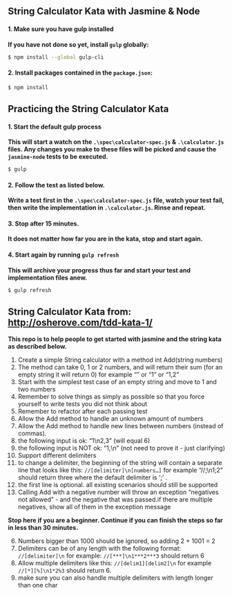 ## String Calculator Kata with Jasmine & Node

#### 1. Make sure you have gulp installed

__If you have not done so yet, install `gulp` globally:__

```sh
$ npm install --global gulp-cli
```

#### 2. Install packages contained in the `package.json`:

```sh
$ npm install
```

## Practicing the String Calculator Kata

#### 1. Start the default gulp process

__This will start a watch on the `.\spec\calculator-spec.js` & `.\calculator.js` files. Any changes you make to these files will be picked and cause the `jasmine-node` tests to be executed.__

```sh
$ gulp
```

#### 2. Follow the test as listed below.

__Write a test first in the `.\spec\calculator-spec.js` file, watch your test fail, then write the implementation in `.\calculator.js`. Rinse and repeat.__

#### 3. Stop after 15 minutes. 

__It does not matter how far you are in the kata, stop and start again.__
 
#### 4. Start again by running `gulp refresh`

__This will archive your progress thus far and start your test and implementation files anew.__

```sh
$ gulp refresh
```

## String Calculator Kata from: http://osherove.com/tdd-kata-1/
__This repo is to help people to get started with jasmine and the string kata as described below.__

1. Create a simple String calculator with a method int Add(string numbers)
  1. The method can take 0, 1 or 2 numbers, and will return their sum (for an empty string it will return 0) for example “” or “1” or “1,2”
  2. Start with the simplest test case of an empty string and move to 1 and two numbers
  3. Remember to solve things as simply as possible so that you force yourself to write tests you did not think about
  4. Remember to refactor after each passing test
2. Allow the Add method to handle an unknown amount of numbers
3. Allow the Add method to handle new lines between numbers (instead of commas).
  1. the following input is ok:  “1\n2,3”  (will equal 6)
  2. the following input is NOT ok:  “1,\n” (not need to prove it - just clarifying)
4. Support different delimiters
  1. to change a delimiter, the beginning of the string will contain a separate line that looks like this:   `//[delimiter]\n[numbers…]` for example “//;\n1;2” should return three where the default delimiter is ‘;’ .
  2. the first line is optional. all existing scenarios should still be supported
5. Calling Add with a negative number will throw an exception “negatives not allowed” - and the negative that was passed.if there are multiple negatives, show all of them in the exception message

__Stop here if you are a beginner. Continue if you can finish the steps so far in less than 30 minutes.__

6. Numbers bigger than 1000 should be ignored, so adding 2 + 1001  = 2
7. Delimiters can be of any length with the following format:  `//[delimiter]\n` for example: `//[***]\n1***2***3` should return 6
8. Allow multiple delimiters like this:  `//[delim1][delim2]\n` for example `//[*][%]\n1*2%3` should return 6.
9. make sure you can also handle multiple delimiters with length longer than one char